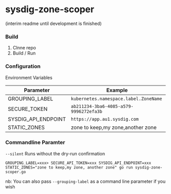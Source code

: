 # sysdig-zone-scoper
(interim readme until development is finished)

### Build

1) Clnne repo
2) Build / Run

### Configuration
Environment Variables

| Parameter           | Example                                |
|---------------------|----------------------------------------|
| GROUPING_LABEL      | `kubernetes.namespace.label.ZoneName`  |
| SECURE_TOKEN        | `ab211234-3ba6-4085-a579-9996272efa3b` |
| SYSDIG_API_ENDPOINT | `https://app.au1.sysdig.com`           |
| STATIC_ZONES        | zone to keep,my zone,another zone      |

### Commandline Paramter
`--silent` Runs without the dry-run confirmation

```
GROUPING_LABEL=xxx> SECURE_API_TOKEN=xxx SYSDIG_API_ENDPOINT=xxx STATIC_ZONES="zone to keep,my zone, another zone" go run sysdig-zone-scoper.go
```

nb: You can also pass `--grouping-label` as a command line parameter if you wish